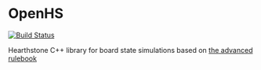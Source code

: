 # OpenHS

[![Build Status](https://travis-ci.org/jamjury/openhs.svg?branch=master)](https://travis-ci.org/jamjury/openhs)

Hearthstone C++ library for board state simulations based on [the advanced rulebook](https://hearthstone.gamepedia.com/Advanced_rulebook)
